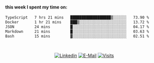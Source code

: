 #### this week I spent my time on:
<!--START_SECTION:waka-->

```txt
TypeScript   7 hrs 21 mins   ██████████████████▒░░░░░░   73.90 %
Docker       1 hr 21 mins    ███▒░░░░░░░░░░░░░░░░░░░░░   13.72 %
JSON         24 mins         █░░░░░░░░░░░░░░░░░░░░░░░░   04.17 %
Markdown     21 mins         █░░░░░░░░░░░░░░░░░░░░░░░░   03.63 %
Bash         15 mins         ▓░░░░░░░░░░░░░░░░░░░░░░░░   02.51 %
```

<!--END_SECTION:waka-->

&nbsp;<div align="center">
  [![Linkedin](https://img.shields.io/badge/linked-in-369?style=flat-square&logo=linkedin&logoColor=white&color=blue)](https://www.linkedin.com/in/muzzamilraza)
  [![E-Mail](https://img.shields.io/badge/email-reveal-2a8?style=flat-square&logo=gmail&logoColor=white)](mailto:hi@mzml.me)
  [![Visits](https://komarev.com/ghpvc/?username=muzzamilr&logo=GitHub&label=github%20visits&color=336699&logoColor=white&style=flat-square)](https://github.com/muzzamilr)
</div>

